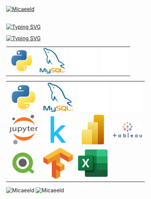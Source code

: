 <a href="https://git.io/typing-svg"><img src="https://readme-typing-svg.herokuapp.com?font=Fira+Code&size=50&duration=4000&pause=1000&color=00D5FA&center=true&multiline=true&width=1025&height=150&lines=Hi%2C+i'm+Micael+Donadia;Data+Scientist" alt="Micaeeld" /></a>
<br>
<br>

<a href="https://git.io/typing-svg"><img src="https://readme-typing-svg.herokuapp.com?font=Fira+Code&size=50&duration=2000&pause=1000&color=ebebeb&center=true&multiline=true&repeat=false&width=1025&height=100&lines=Contact" alt="Typing SVG" /></a>

  <table align='center'>
    <tr>
      <td align='center'><img width="70" src="images/python.png" title="Python"></td>
      <td align='center'><img width="70" src="images/mysql.png" title="MySQL"></td>
      <td align='center'><img width="70" src="images/sql.png" title="SQL"></td>
      <td align='center'><img width="70" src="images/github.png" title="Github"></td>
    </tr>


<a href="https://git.io/typing-svg"><img src="https://readme-typing-svg.herokuapp.com?font=Fira+Code&size=50&duration=2000&pause=1000&color=ebebeb&center=true&multiline=true&repeat=false&width=1025&height=100&lines=Language+and+Tools" alt="Typing SVG" /></a>
  <table align='center'>
    <tr>
      <td align='center'><img width="80" src="images/python.png" title="Python"></td>
      <td align='center'><img width="80" src="images/mysql.png" title="MySQL"></td>
      <td align='center'><img width="80" src="images/sql.png" title="SQL"></td>
      <td align='center'><img width="80" src="images/github.png" title="Github"></td>
    </tr>
    <tr>
      <td align='center'><img width="80" src="images/jupyter.png" title="Jupyter"></td>
      <td align='center'><img width="80" src="images/kaggle.png" title="Kaggle"></td>
      <td align='center'><img width="80" src="images/powerbi.png" title="Power BI"></td>
      <td align='center'><img width="80" src="images/tableau.png" title="Tableau"></td>
    </tr>
    <tr>
      <td align='center'><img width="80" src="images/qliksense.png" title="Qlik Sense"></td>
      <td align='center'><img width="80" src="images/tensorflow.png" title="TensorFlow"></td>
      <td align='center'><img width="80" src="images/excel.png" title="Excel"></td>
    </tr>
  </table>


<div align="left">  
  <img width="49%" height="300px" src="https://github-readme-stats.vercel.app/api?username=Micaeeld&show_icons=true&count_private=true&hide_border=true&title_color=00d5fa&icon_color=07c1f0&text_color=ebebeb&bg_color=0d1117" alt="Micaeeld"/> 
  <img  width="49%" height="300px" alt="Micaeeld" src="https://streak-stats.demolab.com?user=Micaeeld&theme=transparent&hide_border=true&ring=07c1f0&dates=ebebeb&stroke=ebebeb&sideNums=00d5fa&fire=00d5fa&currStreakLabel=07c1f0&sideLabels=07c1f0&currStreakNum=00d5fa"/>
</div>


